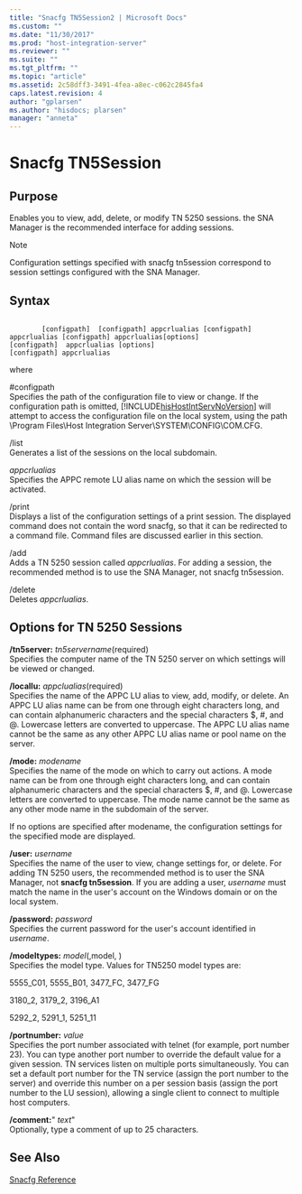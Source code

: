 ```yaml
---
title: "Snacfg TN5Session2 | Microsoft Docs"
ms.custom: ""
ms.date: "11/30/2017"
ms.prod: "host-integration-server"
ms.reviewer: ""
ms.suite: ""
ms.tgt_pltfrm: ""
ms.topic: "article"
ms.assetid: 2c58dff3-3491-4fea-a8ec-c062c2845fa4
caps.latest.revision: 4
author: "gplarsen"
ms.author: "hisdocs; plarsen"
manager: "anneta"
---
```

# Snacfg TN5Session
## Purpose  
 Enables you to view, add, delete, or modify TN 5250 sessions. the SNA Manager is the recommended interface for adding sessions.  
  
> [!NOTE]
>  Configuration settings specified with snacfg tn5session correspond to session settings configured with the SNA Manager.  
  
## Syntax  
  
```  
  
        [configpath]  [configpath] appcrlualias [configpath] appcrlualias [configpath] appcrlualias[options]  
[configpath]  appcrlualias [options]  
[configpath] appcrlualias  
```  
  
 where  
  
 \#configpath  
 Specifies the path of the configuration file to view or change. If the configuration path is omitted, [!INCLUDE[hisHostIntServNoVersion](../includes/hishostintservnoversion-md.md)] will attempt to access the configuration file on the local system, using the path \Program Files\Host Integration Server\SYSTEM\CONFIG\COM.CFG.  
  
 /list  
 Generates a list of the sessions on the local subdomain.  
  
 *appcrlualias*  
 Specifies the APPC remote LU alias name on which the session will be activated.  
  
 /print  
 Displays a list of the configuration settings of a print session. The displayed command does not contain the word snacfg, so that it can be redirected to a command file. Command files are discussed earlier in this section.  
  
 /add  
 Adds a TN 5250 session called *appcrlualias*. For adding a session, the recommended method is to use the SNA Manager, not snacfg tn5session.  
  
 /delete  
 Deletes *appcrlualias*.  
  
## Options for TN 5250 Sessions  
 **/tn5server:** *tn5servername*(required)  
 Specifies the computer name of the TN 5250 server on which settings will be viewed or changed.  
  
 **/locallu:** *appclualias*(required)  
 Specifies the name of the APPC LU alias to view, add, modify, or delete. An APPC LU alias name can be from one through eight characters long, and can contain alphanumeric characters and the special characters $, #, and @. Lowercase letters are converted to uppercase. The APPC LU alias name cannot be the same as any other APPC LU alias name or pool name on the server.  
  
 **/mode:** *modename*  
 Specifies the name of the mode on which to carry out actions. A mode name can be from one through eight characters long, and can contain alphanumeric characters and the special characters $, #, and @. Lowercase letters are converted to uppercase. The mode name cannot be the same as any other mode name in the subdomain of the server.  
  
 If no options are specified after modename, the configuration settings for the specified mode are displayed.  
  
 **/user:** *username*  
 Specifies the name of the user to view, change settings for, or delete. For adding TN 5250 users, the recommended method is to user the SNA Manager, not **snacfg tn5session**. If you are adding a user, *username* must match the name in the user's account on the Windows domain or on the local system.  
  
 **/password:** *password*  
 Specifies the current password for the user's account identified in *username*.  
  
 **/modeltypes:** *model*(,model, )  
 Specifies the model type. Values for TN5250 model types are:  
  
 5555_C01, 5555_B01, 3477_FC, 3477_FG  
  
 3180_2, 3179_2, 3196_A1  
  
 5292_2, 5291_1, 5251_11  
  
 **/portnumber:** *value*  
 Specifies the port number associated with telnet (for example, port number 23). You can type another port number to override the default value for a given session. TN services listen on multiple ports simultaneously. You can set a default port number for the TN service (assign the port number to the server) and override this number on a per session basis (assign the port number to the LU session), allowing a single client to connect to multiple host computers.  
  
 **/comment:**" *text*"  
 Optionally, type a comment of up to 25 characters.  
  
## See Also  
 [Snacfg Reference](../core/snacfg-reference2.md)
